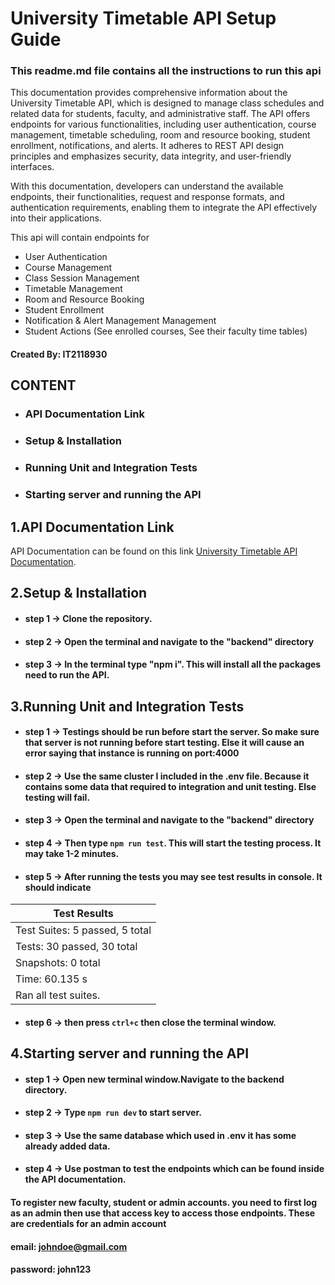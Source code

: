 # University Timetable API Setup Guide

### This readme.md file contains all the instructions to run this api

This documentation provides comprehensive information about the University Timetable API, which is designed to manage class schedules and related data for students, faculty, and administrative staff. The API offers endpoints for various functionalities, including user authentication, course management, timetable scheduling, room and resource booking, student enrollment, notifications, and alerts. It adheres to REST API design principles and emphasizes security, data integrity, and user-friendly interfaces.

With this documentation, developers can understand the available endpoints, their functionalities, request and response formats, and authentication requirements, enabling them to integrate the API effectively into their applications.

This api will contain endpoints for

- User Authentication
- Course Management
- Class Session Management
- Timetable Management
- Room and Resource Booking
- Student Enrollment
- Notification & Alert Management Management
- Student Actions (See enrolled courses, See their faculty time tables)

#### Created By: IT2118930

## CONTENT

- ### API Documentation Link
- ### Setup & Installation
- ### Running Unit and Integration Tests
- ### Starting server and running the API

## 1.API Documentation Link

API Documentation can be found on this link [University Timetable API Documentation](https://documenter.getpostman.com/view/25158331/2sA35BbQ7h).

## 2.Setup & Installation

- #### step 1 -> Clone the repository.
- #### step 2 -> Open the terminal and navigate to the "backend" directory
- #### step 3 -> In the terminal type "npm i". This will install all the packages need to run the API.

## 3.Running Unit and Integration Tests

- #### step 1 -> Testings should be run before start the server. So make sure that server is not running before start testing. Else it will cause an error saying that instance is running on port:4000
- #### step 2 -> Use the same cluster I included in the .env file. Because it contains some data that required to integration and unit testing. Else testing will fail.
- #### step 3 -> Open the terminal and navigate to the "backend" directory
- #### step 4 -> Then type `npm run test`. This will start the testing process. It may take 1-2 minutes.
- #### step 5 -> After running the tests you may see test results in console. It should indicate

| Test Results |
| ---------------------------------
| Test Suites: 5 passed, 5 total |
| Tests: 30 passed, 30 total |
| Snapshots: 0 total |
| Time: 60.135 s |
| Ran all test suites. |

- #### step 6 -> then press `ctrl+c` then close the terminal window.

## 4.Starting server and running the API

- #### step 1 -> Open new terminal window.Navigate to the backend directory.
- #### step 2 -> Type `npm run dev` to start server.
- #### step 3 -> Use the same database which used in .env it has some already added data.
- #### step 4 -> Use postman to test the endpoints which can be found inside the API documentation.

#### To register new faculty, student or admin accounts. you need to first log as an admin then use that access key to access those endpoints. These are credentials for an admin account

#### email: johndoe@gmail.com

#### password: john123
